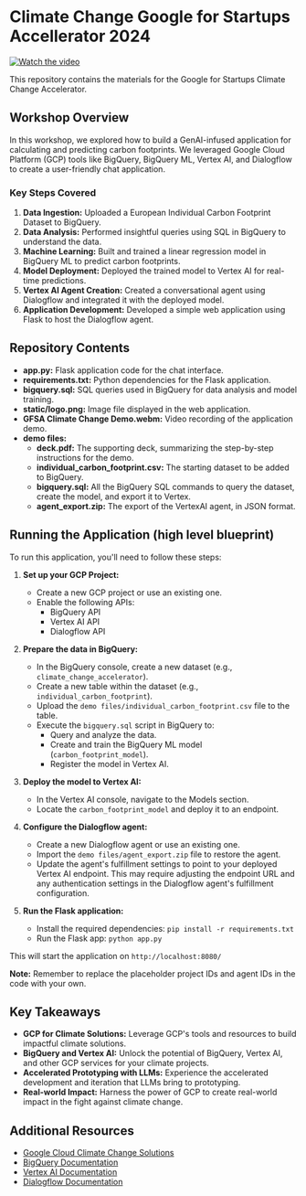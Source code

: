 # Climate Change Google for Startups Accellerator 2024

[![Watch the video](https://img.youtube.com/vi/0F9lUnpqyNk/maxresdefault.jpg)](https://www.youtube.com/watch?v=0F9lUnpqyNk)

This repository contains the materials for the Google for Startups Climate Change Accelerator.

## Workshop Overview

In this workshop, we explored how to build a GenAI-infused application for calculating and predicting carbon footprints. We leveraged Google Cloud Platform (GCP) tools like BigQuery, BigQuery ML, Vertex AI, and Dialogflow to create a user-friendly chat application.

### Key Steps Covered

1. **Data Ingestion:** Uploaded a European Individual Carbon Footprint Dataset to BigQuery. 
2. **Data Analysis:** Performed insightful queries using SQL in BigQuery to understand the data. 
3. **Machine Learning:** Built and trained a linear regression model in BigQuery ML to predict carbon footprints. 
4. **Model Deployment:** Deployed the trained model to Vertex AI for real-time predictions. 
5. **Vertex AI Agent Creation:** Created a conversational agent using Dialogflow and integrated it with the deployed model. 
6. **Application Development:** Developed a simple web application using Flask to host the Dialogflow agent.

## Repository Contents

* **app.py:** Flask application code for the chat interface.
* **requirements.txt:** Python dependencies for the Flask application.
* **bigquery.sql:** SQL queries used in BigQuery for data analysis and model training.
* **static/logo.png:** Image file displayed in the web application.
* **GFSA Climate Change Demo.webm:** Video recording of the application demo.
* **demo files:**
    * **deck.pdf:** The supporting deck, summarizing the step-by-step instructions for the demo. 
    * **individual_carbon_footprint.csv:** The starting dataset to be added to BigQuery.
    * **bigquery.sql:**  All the BigQuery SQL commands to query the dataset, create the model, and export it to Vertex.
    * **agent_export.zip:** The export of the VertexAI agent, in JSON format.


## Running the Application (high level blueprint)

To run this application, you'll need to follow these steps:

1. **Set up your GCP Project:**
    * Create a new GCP project or use an existing one.
    * Enable the following APIs:
        * BigQuery API
        * Vertex AI API
        * Dialogflow API

2. **Prepare the data in BigQuery:**
    * In the BigQuery console, create a new dataset (e.g., `climate_change_accelerator`).
    * Create a new table within the dataset (e.g., `individual_carbon_footprint`).
    * Upload the `demo files/individual_carbon_footprint.csv` file to the table.
    * Execute the `bigquery.sql` script in BigQuery to:
        * Query and analyze the data.
        * Create and train the BigQuery ML model (`carbon_footprint_model`).
        * Register the model in Vertex AI.

3. **Deploy the model to Vertex AI:**
    * In the Vertex AI console, navigate to the Models section.
    * Locate the `carbon_footprint_model` and deploy it to an endpoint.

4. **Configure the Dialogflow agent:**
    * Create a new Dialogflow agent or use an existing one.
    * Import the `demo files/agent_export.zip` file to restore the agent.
    * Update the agent's fulfillment settings to point to your deployed Vertex AI endpoint. This may require adjusting the endpoint URL and any authentication settings in the Dialogflow agent's fulfillment configuration.

5. **Run the Flask application:**
    * Install the required dependencies: `pip install -r requirements.txt`
    * Run the Flask app: `python app.py`

This will start the application on `http://localhost:8080/`

**Note:**  Remember to replace the placeholder project IDs and agent IDs in the code with your own.

## Key Takeaways

* **GCP for Climate Solutions:** Leverage GCP's tools and resources to build impactful climate solutions.
* **BigQuery and Vertex AI:** Unlock the potential of BigQuery, Vertex AI, and other GCP services for your climate projects.
* **Accelerated Prototyping with LLMs:** Experience the accelerated development and iteration that LLMs bring to prototyping.
* **Real-world Impact:** Harness the power of GCP to create real-world impact in the fight against climate change.

## Additional Resources

* [Google Cloud Climate Change Solutions](https://cloud.google.com/sustainability)
* [BigQuery Documentation](https://cloud.google.com/bigquery/docs)
* [Vertex AI Documentation](https://cloud.google.com/vertex-ai/docs)
* [Dialogflow Documentation](https://cloud.google.com/dialogflow/docs)
